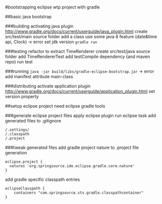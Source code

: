 #bootstrapping eclipse wtp project with gradle

##basic java bootstrap

###building
activating java plugin http://www.gradle.org/docs/current/userguide/java_plugin.html
create src/test/main source folder
add a class
use some java 8 feature (date&time api, Clock) -> error
set jdk version
`gradle run`

###testing
refactor to extract TimeRenderer
create src/test/java source folder
add TimeRendererTest
add testCompile dependency (and maven repo)
run test


###running
`java -jar build/libs/gradle-eclipse-bootstrap.jar` -> error
add manifest attribute main-class

###distributing
activate application plugin http://www.gradle.org/docs/current/userguide/application_plugin.html
set version property

##setup eclipse project
need eclipse gradle tools

###generate eclipse project files
apply eclipse plugin
run eclipse task 
add generated files to .gitignore
```
/.settings/
/.classpath
/.project
```

###tweak generated files
add gradle project nature to .project file generation
```
eclipse.project {
  natures 'org.springsource.ide.eclipse.gradle.core.nature'
}
```
add gradle specific classpath entries
```
eclipseClasspath {
	containers "com.springsource.sts.gradle.classpathcontainer"
}
```
